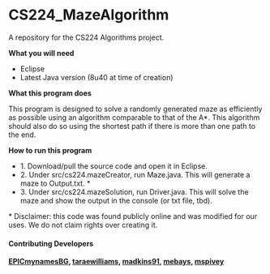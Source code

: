 # CS224_MazeAlgorithm
A repository for the CS224 Algorithms project.

<strong>What you will need</strong>
<ul>
  <li> Eclipse</li>
  <li> Latest Java version (8u40 at time of creation)</li>
</ul>

<strong>What this program does </strong>
<p>This program is designed to solve a randomly generated maze as efficiently as possible using an algorithm comparable to that of the A*. This algorithm should also do so using the shortest path if there is more than one path to the end.</p>

<strong>How to run this program </strong>
<ul>
  <li>1. Download/pull the source code and open it in Eclipse. </li>
  <li>2. Under src/cs224.mazeCreator, run Maze.java. This will generate a maze to Output.txt. *</li>
  <li>3. Under src/cs224.mazeSolution, run Driver.java. This will solve the maze and show the output in the console (or txt file, tbd).</li>
</ul>
<p>* Disclaimer: this code was found publicly online and was modified for our uses. We do not claim rights over creating it.</p>

<h4> Contributing Developers </h4>
<strong><a href="https://github.com/EPICmynamesBG">EPICmynamesBG</a>, <a href="https://github.com/taraewilliams">taraewilliams</a>, <a href="https://github.com/madkins91">madkins91</a>, <a href="https://github.com/mebays">mebays</a>, <a href="https://github.com/mspivey">mspivey</a></strong>
